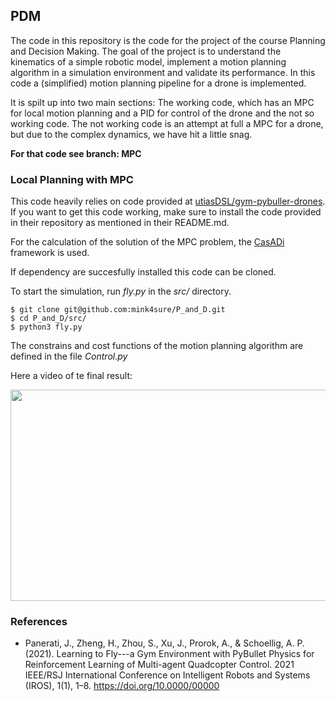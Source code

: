 ## PDM
The code in this repository is the code for the project of the course Planning and Decision Making. The goal of the project is to understand the kinematics of a simple robotic model, implement a motion planning algorithm in a simulation environment and validate its performance. In this code a (simplified) motion planning pipeline for a drone is implemented.

It is spilt up into two main sections: The working code, which has an MPC for
local motion planning and a PID for control of the drone and the not so working
code. The not working code is an attempt at full a MPC for a drone, but due to
the complex dynamics, we have hit a little snag. 

**For that code see branch: MPC**

### Local Planning with MPC
This code heavily relies on code provided at [utiasDSL/gym-pybuller-drones](https://github.com/utiasDSL/gym-pybullet-drones). If you want to get this code working, make sure to install the code provided in their repository as mentioned in their README.md.

For the calculation of the solution of the MPC problem, the [CasADi](https://web.casadi.org/) framework is used.

If dependency are succesfully installed this code can be cloned.

To start the simulation, run *fly.py* in the *src/* directory.  

```
$ git clone git@github.com:mink4sure/P_and_D.git
$ cd P_and_D/src/
$ python3 fly.py
```

The constrains and cost functions of the motion planning algorithm are defined in the file *Control.py*

Here a video of te final result:

<img src="https://github.com/mink4sure/P_and_D/blob/main/Drone_gif.gif" width="600" height="338" />

### References
- Panerati, J., Zheng, H., Zhou, S., Xu, J., Prorok, A., & Schoellig, A. P. (2021). Learning to Fly---a Gym Environment with PyBullet Physics for Reinforcement Learning of Multi-agent Quadcopter Control. 2021 IEEE/RSJ International Conference on Intelligent Robots and Systems (IROS), 1(1), 1–8. https://doi.org/10.0000/00000
